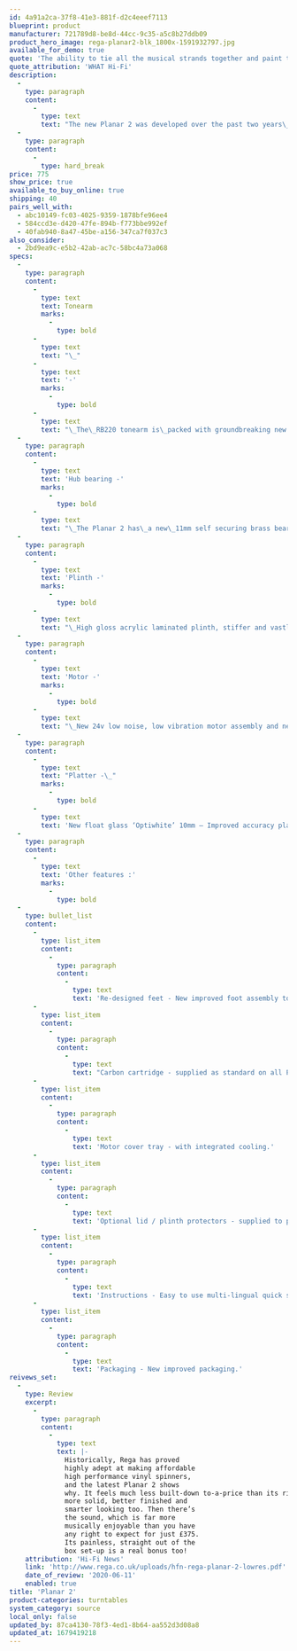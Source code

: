 ```yaml
---
id: 4a91a2ca-37f8-41e3-881f-d2c4eeef7113
blueprint: product
manufacturer: 721789d8-be8d-44cc-9c35-a5c8b27ddb09
product_hero_image: rega-planar2-blk_1800x-1591932797.jpg
available_for_demo: true
quote: 'The ability to tie all the musical strands together and paint them on a precise and spacious canvas seems to come easy to the Rega and in that aspect its delivery just works.'
quote_attribution: 'WHAT Hi-Fi'
description:
  -
    type: paragraph
    content:
      -
        type: text
        text: "The new Planar 2 was developed over the past two years\_alongside the recently released Planar 3.\_Featuring the\_brand new\_RB220 tonearm which is\_packed with groundbreaking new features.A new 24v, low noise motor, acrylic laminated plinth, newly designed central bearing and so much more. Every feature of this innovative new turntable is designed to extract the maximum amount of information and detail from your vinyl collection."
  -
    type: paragraph
    content:
      -
        type: hard_break
price: 775
show_price: true
available_to_buy_online: true
shipping: 40
pairs_well_with:
  - abc10149-fc03-4025-9359-1878bfe96ee4
  - 584ccd3e-d420-47fe-894b-f773bbe992ef
  - 40fab940-8a47-45be-a156-347ca7f037c3
also_consider:
  - 2bd9ea9c-e5b2-42ab-ac7c-58bc4a73a068
specs:
  -
    type: paragraph
    content:
      -
        type: text
        text: Tonearm
        marks:
          -
            type: bold
      -
        type: text
        text: "\_"
      -
        type: text
        text: '-'
        marks:
          -
            type: bold
      -
        type: text
        text: "\_The\_RB220 tonearm is\_packed with groundbreaking new features designed to enhance performance and make setup extremely simple. The RB220 incorporates Rega designed ultra-low friction bearings (Patent Pending),\_housed within a brand new, stiffer and lightweight\_bearing\_housing. This was developed\_with\_a new ' factory preset bias' which\_negates\_the need for the\_user to set bias,\_making it almost completely plug and play apart from simple arm balancing. The new housing also includes an integrated arm clip and uses Rega's latest custom aluminium arm tube."
  -
    type: paragraph
    content:
      -
        type: text
        text: 'Hub bearing -'
        marks:
          -
            type: bold
      -
        type: text
        text: "\_The Planar 2 has\_a new\_11mm self securing brass bearing (Patent Pending) offering improved fit and less stress on the bearing\_preventing the transfer of potential energy."
  -
    type: paragraph
    content:
      -
        type: text
        text: 'Plinth -'
        marks:
          -
            type: bold
      -
        type: text
        text: "\_High gloss acrylic laminated plinth, stiffer and vastly improved appearance with ergonomically positioned power switch. Three\_plinth finishes available,\_high gloss black,\_white or\_red."
  -
    type: paragraph
    content:
      -
        type: text
        text: 'Motor -'
        marks:
          -
            type: bold
      -
        type: text
        text: "\_New 24v low noise, low vibration motor assembly and new PCB."
  -
    type: paragraph
    content:
      -
        type: text
        text: "Platter -\_"
        marks:
          -
            type: bold
      -
        type: text
        text: 'New float glass ‘Optiwhite’ 10mm – Improved accuracy platter.'
  -
    type: paragraph
    content:
      -
        type: text
        text: 'Other features :'
        marks:
          -
            type: bold
  -
    type: bullet_list
    content:
      -
        type: list_item
        content:
          -
            type: paragraph
            content:
              -
                type: text
                text: 'Re-designed feet - New improved foot assembly to increase stability and reduce vibration transfer.'
      -
        type: list_item
        content:
          -
            type: paragraph
            content:
              -
                type: text
                text: "Carbon cartridge - supplied as standard on all Planar 2’s for simple plug and play\_convenience."
      -
        type: list_item
        content:
          -
            type: paragraph
            content:
              -
                type: text
                text: 'Motor cover tray - with integrated cooling.'
      -
        type: list_item
        content:
          -
            type: paragraph
            content:
              -
                type: text
                text: 'Optional lid / plinth protectors - supplied to prevent marks on the plinth and keep it looking its best.'
      -
        type: list_item
        content:
          -
            type: paragraph
            content:
              -
                type: text
                text: 'Instructions - Easy to use multi-lingual quick start guide for easy set up.'
      -
        type: list_item
        content:
          -
            type: paragraph
            content:
              -
                type: text
                text: 'Packaging - New improved packaging.'
reivews_set:
  -
    type: Review
    excerpt:
      -
        type: paragraph
        content:
          -
            type: text
            text: |-
              Historically, Rega has proved
              highly adept at making affordable
              high performance vinyl spinners,
              and the latest Planar 2 shows
              why. It feels much less built-down to-a-price than its rivals, and is
              more solid, better finished and
              smarter looking too. Then there’s
              the sound, which is far more
              musically enjoyable than you have
              any right to expect for just £375.
              Its painless, straight out of the
              box set-up is a real bonus too!  
    attribution: 'Hi-Fi News'
    link: 'http://www.rega.co.uk/uploads/hfn-rega-planar-2-lowres.pdf'
    date_of_review: '2020-06-11'
    enabled: true
title: 'Planar 2'
product-categories: turntables
system_category: source
local_only: false
updated_by: 87ca4130-78f3-4ed1-8b64-aa552d3d08a8
updated_at: 1679419218
---
```

